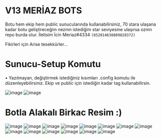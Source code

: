 # V13 MERİAZ BOTS
Botu hem ekip hem public sunucularında kullanabilirsiniz,
70 stara ulaşana kadar botu geliştireceğim nezmn istediğim star seviyesine ulaşırsa ozmn repo burda olur. İletisim İcin Meriaz#4334 `(852814638889828372)`

Fikirleri için Arise tesekkürler...

# Sunucu-Setup Komutu 
• Yazılmayan, değiştirmek istediğiniz kısımları .config komutu ile düzenleyebilirsiniz. Ekip ve public için istediğin kadar tag kullanabilirsin.

![image](https://user-images.githubusercontent.com/89699487/172847776-168e7324-4cee-4e35-b733-a9a062a53b8e.png) ![image](https://user-images.githubusercontent.com/89699487/172855390-fd17b0ca-d2e6-4820-96a7-19076f002439.png)




# Botla Alakalı Birkac Resim :)

![image](https://user-images.githubusercontent.com/89699487/174474329-04d8ddf9-94f1-4678-b500-4907f1232007.png)
![image](https://user-images.githubusercontent.com/89699487/172850279-aa08b6f6-a3aa-40ba-8528-0b7c753fb616.png)
![image](https://user-images.githubusercontent.com/89699487/172850181-707f3c9b-4ca4-407e-845f-fb16d0544aa7.png)
![image](https://user-images.githubusercontent.com/89699487/174436973-918209b6-3bcf-4cbf-9783-77ec4f3c0cd5.png)
![image](https://user-images.githubusercontent.com/89699487/172850573-046bfac0-9d99-4ac9-a142-bf7ee600cb99.png)
![image](https://user-images.githubusercontent.com/89699487/174086578-23328cd3-ceed-443e-a58f-d0d990cd497f.png)
![image](https://user-images.githubusercontent.com/89699487/173549125-8ac3573c-6ce4-45b9-aeab-7e078fb467e0.png)
![image](https://user-images.githubusercontent.com/89699487/173549152-d66ef0ab-78fb-434d-af34-5f150b2ecd32.png)
![image](https://user-images.githubusercontent.com/89699487/174338829-6bc24f34-4705-4c8d-913d-88fd09c2d0a6.png)
![image](https://user-images.githubusercontent.com/89699487/174426374-95450803-c8d6-426d-bdb6-44c3b0434baa.png)
![image](https://user-images.githubusercontent.com/89699487/175131437-29eb3623-f8c2-4cee-9557-699232082fa6.png)
![image](https://user-images.githubusercontent.com/89699487/175131455-f6998f27-9c6a-47e5-957a-c19678ce9c52.png)
![image](https://user-images.githubusercontent.com/89699487/174474335-f5956ef1-82a2-4476-b5fa-ef865381e8f9.png)
![image](https://user-images.githubusercontent.com/89699487/174474421-a2370899-a50f-4309-84f0-051f7114747c.png)

